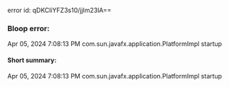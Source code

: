 error id: qDKCliYFZ3s10/jjlm23lA==
### Bloop error:

Apr 05, 2024 7:08:13 PM com.sun.javafx.application.PlatformImpl startup
#### Short summary: 

Apr 05, 2024 7:08:13 PM com.sun.javafx.application.PlatformImpl startup